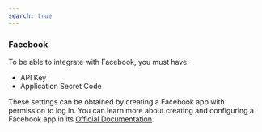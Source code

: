 ```yaml
---
search: true
---
```


### Facebook

To be able to integrate with Facebook, you must have:

- API Key
- Application Secret Code

These settings can be obtained by creating a Facebook app with permission to log in. You can learn more about creating and configuring a Facebook app in its [Official Documentation](https://developers.facebook.com/docs/facebook-login/).
